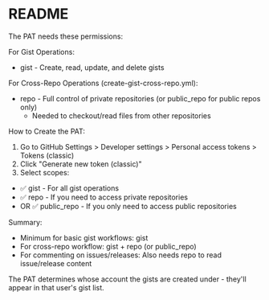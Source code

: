 # README

The PAT needs these permissions:

For Gist Operations:

- gist - Create, read, update, and delete gists

For Cross-Repo Operations (create-gist-cross-repo.yml):

- repo - Full control of private repositories (or public_repo for public repos
only)
  - Needed to checkout/read files from other repositories

How to Create the PAT:

1. Go to GitHub Settings > Developer settings > Personal access tokens > Tokens
(classic)
2. Click "Generate new token (classic)"
3. Select scopes:
  - ✅ gist - For all gist operations
  - ✅ repo - If you need to access private repositories
  - OR ✅ public_repo - If you only need to access public repositories

Summary:

- Minimum for basic gist workflows: gist
- For cross-repo workflow: gist + repo (or public_repo)
- For commenting on issues/releases: Also needs repo to read issue/release content

The PAT determines whose account the gists are created under - they'll appear in
that user's gist list.
